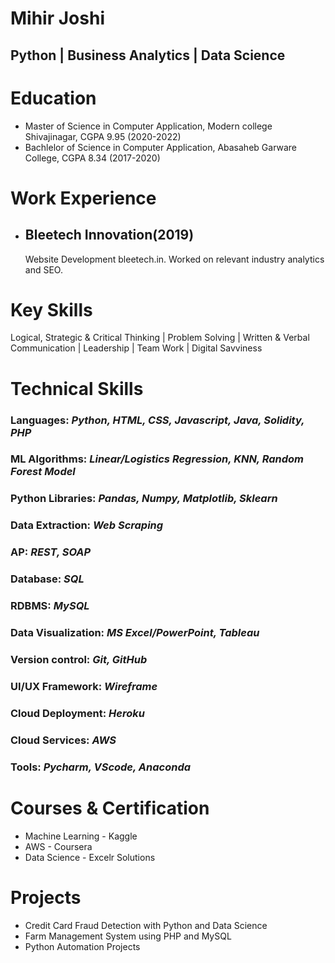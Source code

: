 # Mihir Joshi
## Python | Business Analytics | Data Science  

# Education
* Master of Science in Computer Application, Modern college Shivajinagar, CGPA 9.95 (2020-2022)
* Bachlelor of Science in Computer Application, Abasaheb Garware College, CGPA 8.34 (2017-2020)

# Work Experience

* ## Bleetech Innovation(2019)
    Website Development bleetech.in. Worked on relevant industry analytics and SEO.

# Key Skills
Logical, Strategic & Critical Thinking | Problem Solving | Written & Verbal Communication | Leadership | Team Work | Digital Savviness

# Technical Skills
### Languages: *Python, HTML, CSS, Javascript, Java, Solidity, PHP*
### ML Algorithms: *Linear/Logistics Regression, KNN, Random Forest Model* 
### Python Libraries: *Pandas, Numpy, Matplotlib, Sklearn* 
### Data Extraction: *Web Scraping*
### AP: *REST, SOAP*
### Database: *SQL* 
### RDBMS: *MySQL*
### Data Visualization: *MS Excel/PowerPoint, Tableau* 
### Version control: *Git, GitHub* 
### UI/UX Framework: *Wireframe* 
### Cloud Deployment: *Heroku* 
### Cloud Services: *AWS* 
### Tools: *Pycharm, VScode, Anaconda* 

# Courses & Certification
* Machine Learning - Kaggle
* AWS - Coursera
* Data Science - Excelr Solutions

# Projects
* Credit Card Fraud Detection with Python and Data Science
* Farm Management System using PHP and MySQL
* Python Automation Projects
